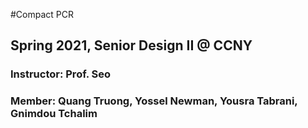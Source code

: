 #Compact PCR
## Spring 2021, Senior Design II @ CCNY
### Instructor: Prof. Seo
### Member: Quang Truong, Yossel Newman, Yousra Tabrani, Gnimdou Tchalim
